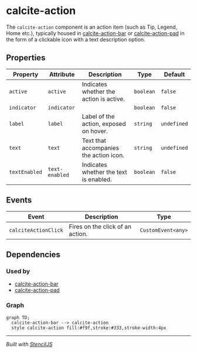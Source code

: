 # calcite-action

The `calcite-action` component is an action item (such as Tip, Legend, Home etc.), typically housed in [calcite-action-bar](../calcite-action-bar) or [calcite-action-pad](../calcite-action-pad) in the form of a clickable icon with a text description option.

## Properties

| Property      | Attribute      | Description                             | Type      | Default     |
| ------------- | -------------- | --------------------------------------- | --------- | ----------- |
| `active`      | `active`       | Indicates whether the action is active. | `boolean` | `false`     |
| `indicator`   | `indicator`    |                                         | `boolean` | `false`     |
| `label`       | `label`        | Label of the action, exposed on hover.  | `string`  | `undefined` |
| `text`        | `text`         | Text that accompanies the action icon.  | `string`  | `undefined` |
| `textEnabled` | `text-enabled` | Indicates whether the text is enabled.  | `boolean` | `false`     |

## Events

| Event                | Description                      | Type               |
| -------------------- | -------------------------------- | ------------------ |
| `calciteActionClick` | Fires on the click of an action. | `CustomEvent<any>` |

## Dependencies

### Used by

- [calcite-action-bar](../calcite-action-bar)
- [calcite-action-pad](../calcite-action-pad)

### Graph

```mermaid
graph TD;
  calcite-action-bar --> calcite-action
  style calcite-action fill:#f9f,stroke:#333,stroke-width:4px
```

---

_Built with [StencilJS](https://stenciljs.com/)_
